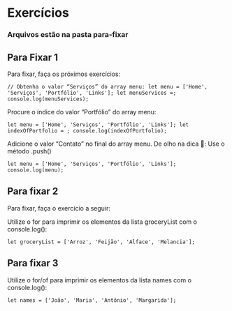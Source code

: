 # Exercícios


### Arquivos estão na pasta para-fixar

## Para Fixar 1

Para fixar, faça os próximos exercícios:

``
// Obtenha o valor “Serviços” do array menu:
let menu = ['Home', 'Serviços', 'Portfólio', 'Links'];
let menuServices =;
console.log(menuServices);
``

Procure o índice do valor “Portfólio” do array menu:

``
let menu = ['Home', 'Serviços', 'Portfólio', 'Links'];
let indexOfPortfolio = ;
console.log(indexOfPortfolio);
``

Adicione o valor “Contato” no final do array menu.
De olho na dica 👀: Use o método .push()

``
let menu = ['Home', 'Serviços', 'Portfólio', 'Links'];
console.log(menu);
``

## Para fixar 2
Para fixar, faça o exercício a seguir:

Utilize o for para imprimir os elementos da lista groceryList com o console.log():

``
let groceryList = ['Arroz', 'Feijão', 'Alface', 'Melancia'];
``

## Para fixar 3
Utilize o for/of para imprimir os elementos da lista names com o console.log():

``
let names = ['João', 'Maria', 'Antônio', 'Margarida'];
``